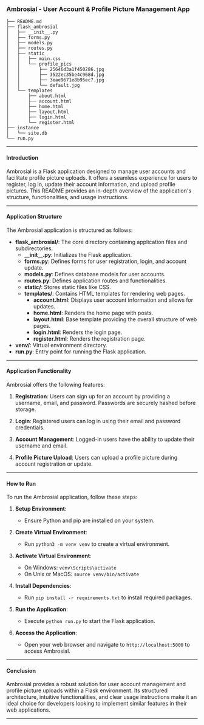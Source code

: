 ### Ambrosial - User Account & Profile Picture Management App

```
├── README.md
├── flask_ambrosial
│   ├── __init__.py
│   ├── forms.py
│   ├── models.py
│   ├── routes.py
│   ├── static
│   │   ├── main.css
│   │   └── profile_pics
│   │       ├── 25646d3a1f450286.jpg
│   │       ├── 3522ec35be4c968d.jpg
│   │       ├── 3eae9671e8b95ec7.jpg
│   │       └── default.jpg
│   └── templates
│       ├── about.html
│       ├── account.html
│       ├── home.html
│       ├── layout.html
│       ├── login.html
│       └── register.html
├── instance
│   └── site.db
└── run.py
```

---

#### Introduction

Ambrosial is a Flask application designed to manage user accounts and facilitate profile picture uploads. It offers a seamless experience for users to register, log in, update their account information, and upload profile pictures. This README provides an in-depth overview of the application's structure, functionalities, and usage instructions.

---

#### Application Structure

The Ambrosial application is structured as follows:

- **flask_ambrosial/**: The core directory containing application files and subdirectories.
  - **\_\_init\_\_.py**: Initializes the Flask application.
  - **forms.py**: Defines forms for user registration, login, and account update.
  - **models.py**: Defines database models for user accounts.
  - **routes.py**: Defines application routes and functionalities.
  - **static/**: Stores static files like CSS.
  - **templates/**: Contains HTML templates for rendering web pages.
    - **account.html**: Displays user account information and allows for updates.
    - **home.html**: Renders the home page with posts.
    - **layout.html**: Base template providing the overall structure of web pages.
    - **login.html**: Renders the login page.
    - **register.html**: Renders the registration page.
- **venv/**: Virtual environment directory.
- **run.py**: Entry point for running the Flask application.

---

#### Application Functionality

Ambrosial offers the following features:

1. **Registration**: Users can sign up for an account by providing a username, email, and password. Passwords are securely hashed before storage.

2. **Login**: Registered users can log in using their email and password credentials.

3. **Account Management**: Logged-in users have the ability to update their username and email.

4. **Profile Picture Upload**: Users can upload a profile picture during account registration or update.

---

#### How to Run

To run the Ambrosial application, follow these steps:

1. **Setup Environment**:
   - Ensure Python and pip are installed on your system.

2. **Create Virtual Environment**:
   - Run `python3 -m venv venv` to create a virtual environment.

3. **Activate Virtual Environment**:
   - On Windows: `venv\Scripts\activate`
   - On Unix or MacOS: `source venv/bin/activate`

4. **Install Dependencies**:
   - Run `pip install -r requirements.txt` to install required packages.

5. **Run the Application**:
   - Execute `python run.py` to start the Flask application.

6. **Access the Application**:
   - Open your web browser and navigate to `http://localhost:5000` to access Ambrosial.

---

#### Conclusion

Ambrosial provides a robust solution for user account management and profile picture uploads within a Flask environment. Its structured architecture, intuitive functionalities, and clear usage instructions make it an ideal choice for developers looking to implement similar features in their web applications.

---
